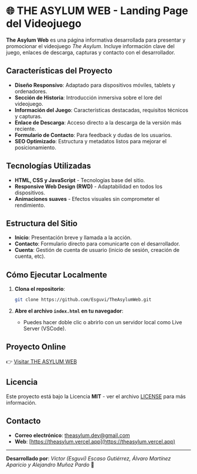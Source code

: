 # 🌐 THE ASYLUM WEB - Landing Page del Videojuego

**The Asylum Web** es una página informativa desarrollada para presentar y promocionar el videojuego *The Asylum*. Incluye información clave del juego, enlaces de descarga, capturas y contacto con el desarrollador.

## Características del Proyecto

- **Diseño Responsivo**: Adaptado para dispositivos móviles, tablets y ordenadores.
- **Sección de Historia**: Introducción inmersiva sobre el lore del videojuego.
- **Información del Juego**: Características destacadas, requisitos técnicos y capturas.
- **Enlace de Descarga**: Acceso directo a la descarga de la versión más reciente.
- **Formulario de Contacto**: Para feedback y dudas de los usuarios.
- **SEO Optimizado**: Estructura y metadatos listos para mejorar el posicionamiento.

## Tecnologías Utilizadas

- **HTML, CSS y JavaScript** - Tecnologías base del sitio.
- **Responsive Web Design (RWD)** - Adaptabilidad en todos los dispositivos.
- **Animaciones suaves** - Efectos visuales sin comprometer el rendimiento.

## Estructura del Sitio

- **Inicio**: Presentación breve y llamada a la acción.
- **Contacto**: Formulario directo para comunicarte con el desarrollador.
- **Cuenta**: Gestión de cuenta de usuario (inicio de sesión, creación de cuenta, etc).

## Cómo Ejecutar Localmente

1. **Clona el repositorio**:
   ```bash
   git clone https://github.com/Esguvi/TheAsylumWeb.git
   ```

2. **Abre el archivo `index.html` en tu navegador**:
   - Puedes hacer doble clic o abrirlo con un servidor local como Live Server (VSCode).

## Proyecto Online

👉 [Visitar THE ASYLUM WEB](https://theasylum.vercel.app)

## Licencia

Este proyecto está bajo la Licencia **MIT** - ver el archivo [LICENSE](LICENSE) para más información.

## Contacto

- **Correo electrónico**: theasylum.dev@gmail.com  
- **Web**: [https://theasylum.vercel.app](https://theasylum.vercel.app)  

---

**Desarrollado por**: *Víctor (Esguvi) Escaso Gutiérrez, Álvaro Martínez Aparicio y Alejandro Muñoz Pardo* 🚀

